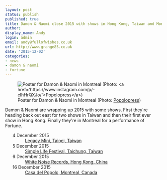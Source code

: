 ```yaml
---
layout: post
status: publish
published: true
title: Damon & Naomi close 2015 with shows in Hong Kong, Taiwan and Montreal
author:
display_name: Andy
login: admin
email: andy@fullofwishes.co.uk
url: http://www.grange85.co.uk
date: '2015-12-02'
categories:
- news
- damon & naomi
- fortune
---
```

<figure class="caption aligncenter"><img src="https://media.fullofwishes.co.uk/03-damon_and_naomi/show_assets/2015-12-16/2015-12-16-damon-and-naomi-montreal-popolopress-instagram.jpg" alt="Poster for Damon & Naomi in Montreal (Photo: <a href='https://www.instagram.com/p/-cIhHrQXJo/'>Popolopress</a>)" /><figcaption class="caption-text">Poster for Damon & Naomi in Montreal (Photo: <a href='https://www.instagram.com/p/-cIhHrQXJo/'>Popolopress</a>)</figcaption></figure>
<p class="lead">Damon & Naomi are wrapping up 2015 with some shows. First they're heading back out east for two shows in Taiwan and then their first ever show in Hong Kong. Finally they're in Montreal for a performance of Fortune.</p>
<ul class="dl-horizontal">
	<dt>4 December 2015</dt><dd><a href="/database/damon-and-naomi/shows/2015/2015-12-04-damon-and-naomi-legacy-mini-taipei-taiwan/">Legacy Mini, Taipei, Taiwan</a></dd>
	<dt>5 December 2015</dt><dd><a href="/database/damon-and-naomi/shows/2015/2015-12-05-damon-and-naomi-simple-life-festival-taichung-taiwan/">Simple Life Festival, Taichung, Taiwan</a></dd>
	<dt>6 December 2015</dt><dd><a href="/database/damon-and-naomi/shows/2015/2015-12-06-damon-and-naomi-white-noise-records-hong-kong-china/">White Noise Records, Hong Kong, China</a></dd>
	<dt>16 December 2015</dt><dd><a href="/database/damon-and-naomi/shows/2015/2015-12-16-damon-and-naomi-casa-del-popolo-montreal-canada/">Casa del Popolo, Montreal, Canada</a></dd>
</ul>
